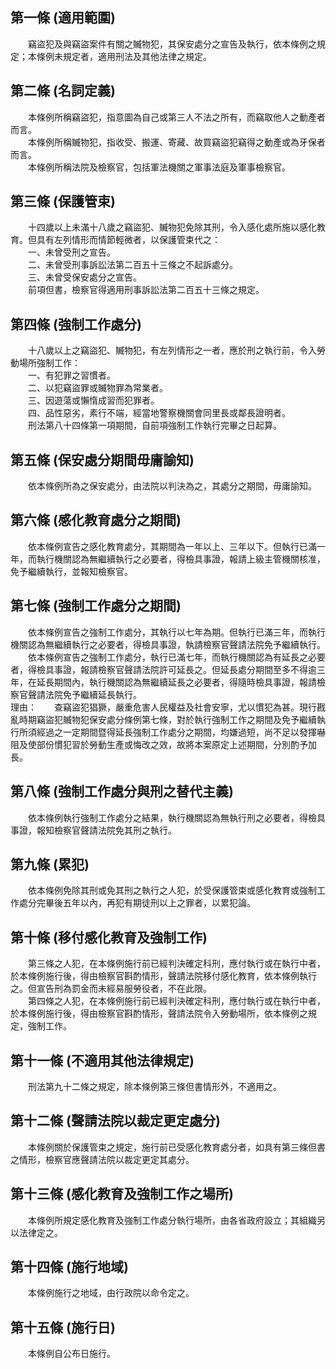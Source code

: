 第一條 (適用範圍)
-----------------
　　竊盜犯及與竊盜案件有關之贓物犯，其保安處分之宣告及執行，依本條例之規定；本條例未規定者，適用刑法及其他法律之規定。  


第二條 (名詞定義)
-----------------
　　本條例所稱竊盜犯，指意圖為自己或第三人不法之所有，而竊取他人之動產者而言。  
　　本條例所稱贓物犯，指收受、搬運、寄藏、故買竊盜犯竊得之動產或為牙保者而言。  
　　本條例所稱法院及檢察官，包括軍法機關之軍事法庭及軍事檢察官。  


第三條 (保護管束)
-----------------
　　十四歲以上未滿十八歲之竊盜犯、贓物犯免除其刑，令入感化處所施以感化教育。但具有左列情形而情節輕微者，以保護管束代之：  
　　一、未曾受刑之宣告。  
　　二、未曾受刑事訴訟法第二百五十三條之不起訴處分。  
　　三、未曾受保安處分之宣告。  
　　前項但書，檢察官得適用刑事訴訟法第二百五十三條之規定。  


第四條 (強制工作處分)
---------------------
　　十八歲以上之竊盜犯、贓物犯，有左列情形之一者，應於刑之執行前，令入勞動場所強制工作：  
　　一、有犯罪之習慣者。  
　　二、以犯竊盜罪或贓物罪為常業者。  
　　三、因遊蕩或懶惰成習而犯罪者。  
　　四、品性惡劣，素行不端，經當地警察機關會同里長或鄰長證明者。  
　　刑法第八十四條第一項期間，自前項強制工作執行完畢之日起算。  


第五條 (保安處分期間毋庸諭知)
-----------------------------
　　依本條例所為之保安處分，由法院以判決為之，其處分之期間，毋庸諭知。  


第六條 (感化教育處分之期間)
---------------------------
　　依本條例宣告之感化教育處分，其期間為一年以上、三年以下。但執行已滿一年，而執行機關認為無繼續執行之必要者，得檢具事證，報請上級主管機關核准，免予繼續執行，並報知檢察官。  


第七條 (強制工作處分之期間)
---------------------------
　　依本條例宣告之強制工作處分，其執行以七年為期。但執行已滿三年，而執行機關認為無繼續執行之必要者，得檢具事證，執請檢察官聲請法院免予繼續執行。  
　　依本條例宣告之強制工作處分，執行已滿七年，而執行機關認為有延長之必要者，得檢具事證，報請檢察官聲請法院許可延長之。但延長處分期間至多不得逾三年，在延長期間內，執行機關認為無繼續延長之必要者，得隨時檢具事證，報請檢察官聲請法院免予繼續延長執行。  
理由：　　查竊盜犯猖獗，嚴重危害人民權益及社會安寧，尤以慣犯為甚。現行戡亂時期竊盜犯贓物犯保安處分條例第七條，對於執行強制工作之期間及免予繼續執行所須經過之一定期間暨得延長強制工作處分之期間，均嫌過短，尚不足以發揮嚇阻及使部份慣犯習於勞動生產或悔改之效，故將本案原定上述期間，分別酌予加長。

第八條 (強制工作處分與刑之替代主義)
-----------------------------------
　　依本條例執行強制工作處分之結果，執行機關認為無執行刑之必要者，得檢具事證，報知檢察官聲請法院免其刑之執行。  


第九條 (累犯)
-------------
　　依本條例免除其刑或免其刑之執行之人犯，於受保護管束或感化教育或強制工作處分完畢後五年以內，再犯有期徒刑以上之罪者，以累犯論。  


第十條 (移付感化教育及強制工作)
-------------------------------
　　第三條之人犯，在本條例施行前已經判決確定科刑，應付執行或在執行中者，於本條例施行後，得由檢察官斟酌情形，聲請法院移付感化教育，依本條例執行之。但宣告刑為罰金而未經易服勞役者，不在此限。  
　　第四條之人犯，在本條例施行前已經判決確定科刑，應付執行或在執行中者，於本條例施行後，得由檢察官斟酌情形，聲請法院令入勞動場所，依本條例之規定，強制工作。  


第十一條 (不適用其他法律規定)
-----------------------------
　　刑法第九十二條之規定，除本條例第三條但書情形外，不適用之。  


第十二條 (聲請法院以裁定更定處分)
---------------------------------
　　本條例關於保護管束之規定，施行前已受感化教育處分者，如具有第三條但書之情形，檢察官應聲請法院以裁定更定其處分。  


第十三條 (感化教育及強制工作之場所)
-----------------------------------
　　本條例所規定感化教育及強制工作處分執行場所，由各省政府設立；其組織另以法律定之。  


第十四條 (施行地域)
-------------------
　　本條例施行之地域，由行政院以命令定之。  


第十五條 (施行日)
-----------------
　　本條例自公布日施行。